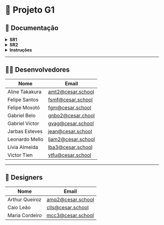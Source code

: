 # 📌 Projeto G1

## 📂 Documentação

<details>
  <summary><strong>SR1</strong></summary>

### 🔗 Links importantes

- **Jira Board**: [Acessar Jira](https://leonardojadm.atlassian.net/jira/software/projects/KAN/boards/1)
- **Figma Design**: [Acessar Figma](https://www.figma.com/design/9ReksTr1F9ioQS0nLxh8uD/Design-Site---App?node-id=0-1&p=f&t=4Yl58wzYC7nyVaBB-0)
- **Screencast**: [Assistir vídeo](https://www.youtube.com/watch?v=fthNQrWa0UU)

### 📋 

- **Sprint do  Jira**  
![Image](https://github.com/user-attachments/assets/8a45005d-0fb7-42d0-9845-6b9503d5d391)
- **Backlog**  
  ![image](https://github.com/user-attachments/assets/54de73d8-da35-49f8-982f-693cb920540b)
- **Bug Tracker**  
  ![image](https://github.com/user-attachments/assets/d566be7f-fc58-4e18-93a0-381e0e008c9e)

</details>

<details>
  <summary><strong>SR2</strong></summary>

### 🔗 Links importantes

- **Jira Board**: [Acessar Jira](https://leonardojadm.atlassian.net/jira/software/projects/KAN/boards/1)
- **Figma Design**: [Acessar Figma](https://www.figma.com/design/9ReksTr1F9ioQS0nLxh8uD/Design-Site---App?node-id=0-1&p=f&t=4Yl58wzYC7nyVaBB-0)
- **Screencast**: [Assistir vídeo](https://www.youtube.com/watch?v=fthNQrWa0UU)

### 📋 

- **Sprint do  Jira**  

- **Backlog**  

- **Bug Tracker**  


</details>

<details>
  <summary><strong>Instruções</strong></summary>

### 🧭 Navegação da Aplicação
Ao acessar a aplicação, o usuário terá três opções principais na tela inicial:

### 🔐 Log in
Permite acessar uma conta de professor ou aluno, com funcionalidades distintas para cada perfil.

### 📝 Cadastro
Página destinada ao candidato, onde ele deve preencher seus dados pessoais. Esses dados serão posteriormente analisados por um professor, que poderá aprová-lo como aluno.

### 🏫 Sobre a Instituição
Nesta seção, é possível:

- Visualizar a história da instituição;

- Preencher um formulário de contato, que envia uma mensagem para o e-mail informado pelo visitante.

## 👩‍🏫 Funcionalidades do Professor
Após o login, o professor tem acesso às seguintes funcionalidades no menu inicial:

### 📋 Lista de Candidatos: visualizar os candidatos cadastrados e aprovar aqueles que se tornarão alunos.

### 📢 Avisos: criar avisos para os alunos.

### 🏫 Gerenciar Turmas:

- Visualizar as turmas que leciona;

- Criar novas turmas;

- Adicionar conteúdo às turmas.

### 🗓️ Lista de Presença:

- Selecionar uma turma e o dia da aula;

- Registrar a presença dos alunos.

### 📆 Calendário: visualizar e adicionar eventos no calendário institucional.

### 💬 Chat com Alunos: enviar mensagens diretas para os alunos.

## 👨‍🎓 Funcionalidades do Aluno
Após o login, o aluno tem acesso às seguintes funcionalidades no menu inicial:

### 📚 Minhas Turmas:

- Acessar as turmas nas quais está matriculado;

- Visualizar os conteúdos das turmas;

- Se matricular em novas turmas utilizando um código fornecido pelo professor.

### 📆 Calendário: visualizar os eventos programados no calendário.

### 📢 Avisos: visualizar avisos enviados pelos professores.

### 💬 Chat: enviar mensagens para os professores.

### 📅 Horário: visualizar o horário das aulas, com o dia e o nome do professor.



</details>

---

## 👨‍💻 Desenvolvedores

| Nome             | Email                              |
|------------------|-------------------------------------|
| Aline Takakura   | [amt2@cesar.school](mailto:amt2@cesar.school) |
| Felipe Santos    | [fsmf@cesar.school](mailto:fsmf@cesar.school) |
| Felipe Moxotó    | [fgm@cesar.school](mailto:fgm@cesar.school)   |
| Gabriel Belo     | [gnbo2@cesar.chool](mailto:gnbo2@cesar.chool) |
| Gabriel Victor   | [gvag@cesar.school](mailto:gvag@cesar.school) |
| Jarbas Esteves   | [jean@cesar.school](mailto:jean@cesar.school) |
| Leonardo Mello   | [ljam2@cesar.school](mailto:ljam2@cesar.school) |
| Lívia Almeida    | [lba3@cesar.school](mailto:lba3@cesar.school) |
| Victor Tien      | [vtfu@cesar.school](mailto:vtfu@cesar.school) |

---

## 🎨 Designers

| Nome              | Email                              |
|-------------------|-------------------------------------|
| Arthur Queiroz    | [amq2@cesar.school](mailto:amq2@cesar.school) |
| Caio Leão         | [clls@cesar.school](mailto:clls@cesar.school) |
| Maria Cordeiro    | [mcc3@cesar.school](mailto:mcc3@cesar.school) |

